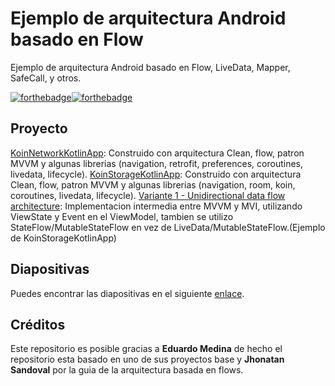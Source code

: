 # Ejemplo de arquitectura Android basado en Flow
Ejemplo de arquitectura Android basado en Flow, LiveData, Mapper, SafeCall, y otros.

[![forthebadge](https://forthebadge.com/images/badges/built-for-android.svg)](https://forthebadge.com)[![forthebadge](https://forthebadge.com/images/badges/built-by-codebabes.svg)](https://forthebadge.com)

## Proyecto
[KoinNetworkKotlinApp](https://github.com/FahedHermoza/reviewArchitectures/tree/main/KoinNetworkKotlinApp): Construido con arquitectura Clean, flow, patron MVVM y algunas librerias (navigation, retrofit, preferences, coroutines, livedata, lifecycle).
[KoinStorageKotlinApp](https://github.com/FahedHermoza/ArchitectureAndroid-Flow/tree/main/KoinStorageKotlinApp): Construido con arquitectura Clean, flow, patron MVVM y algunas librerias (navigation, room, koin, coroutines, livedata, lifecycle).
[Variante 1 - Unidirectional data flow architecture](https://github.com/FahedHermoza/ArchitectureAndroid-Flow/tree/main/Variante-1): Implementacion intermedia entre MVVM y MVI, utilizando ViewState y Event en el ViewModel, tambien se utilizo StateFlow/MutableStateFlow en vez de LiveData/MutableStateFlow.(Ejemplo de KoinStorageKotlinApp)

## Diapositivas
Puedes encontrar las diapositivas en el siguiente [enlace](https://docs.google.com/presentation/d/1Vaa4ZGt65bbbijyIJlr7RYH1Llod4wq1aoitug7k2Js/edit?usp=sharing).

## Créditos
Este repositorio es posible gracias a **Eduardo Medina** de hecho el repositorio esta basado en uno de sus proyectos base y **Jhonatan Sandoval** por la guia de la arquitectura basada en flows.